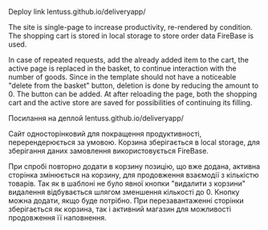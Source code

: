 Deploy link lentuss.github.io/deliveryapp/

The site is single-page to increase productivity, re-rendered by condition. The
shopping cart is stored in local storage to store order data FireBase is used.

In case of repeated requests, add the already added item to the cart, the active
page is replaced in the basket, to continue interaction with the number of
goods. Since in the template should not have a noticeable "delete from the
basket" button, deletion is done by reducing the amount to 0. The button can be
added. At after reloading the page, both the shopping cart and the active store
are saved for possibilities of continuing its filling.

Посилання на деплой lentuss.github.io/deliveryapp/

Сайт односторінковий для покращення продуктивності, перерендерюється за умовою.
Корзина зберігається в local storage, для зберігання даних замовлення
використовується FireBase.

При спробі повторно додати в корзину позицію, що вже додана, активна сторінка
змінюється на корзину, для продовження взаємодії з кількістю товарів. Так як в
шаблоні не було явної кнопки "видалити з корзини" видалення відбувається шлягом
зменшення кількості до 0. Кнопку можна додати, якщо буде потрібно. При
перезавантаженні сторінки зберігається як корзина, так і активний магазин для
можливості продовження її наповнення.
